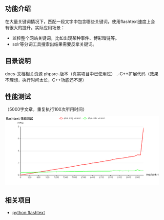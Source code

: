 ## 功能介绍
在大量关键词情况下，匹配一段文字中包含哪些关键词，使用flashtext速度上会有很大的提升。实际应用场景：
- 监控整个网站关键词，比如出现某种事件、博彩暗链等。
- solr等分词工具搜索出结果需要反拿关键词。

## 目录说明
docs-文档相关资源
phpsrc-版本（真实项目中已使用过）
.-C++扩展代码（效果不理想，执行时间太长，C++功底还不足）

## 性能测试
（5000字文章，重复执行100次所用时间）

![avatar](https://github.com/chenlincolin/PHP7-flashtext/blob/master/docs/flashtext%20performance%20test%2020190827.png)

## 相关项目
- [python flashtext](https://github.com/vi3k6i5/flashtext)
